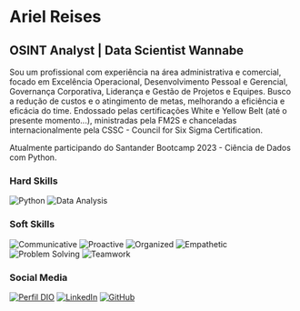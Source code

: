 # **Ariel Reises**

## OSINT Analyst | Data Scientist Wannabe

Sou um profissional com experiência na área administrativa e comercial, focado em Excelência Operacional, Desenvolvimento Pessoal e Gerencial, Governança Corporativa, Liderança e Gestão de Projetos e Equipes. Busco a redução de custos e o atingimento de metas, melhorando a eficiência e eficácia do time.
Endossado pelas certificações White e Yellow Belt (até o presente momento...), ministradas pela FM2S e chanceladas internacionalmente pela CSSC - Council for Six Sigma Certification.

Atualmente participando do Santander Bootcamp 2023 - Ciência de Dados com Python.

### **Hard Skills**
![Python](https://img.shields.io/badge/Python-green)
![Data Analysis](https://img.shields.io/badge/Data%20Analysis-green)

### **Soft Skills**
![Communicative](https://img.shields.io/badge/Communicative-green)
![Proactive](https://img.shields.io/badge/Proactive-green)
![Organized](https://img.shields.io/badge/Organized-green)
![Empathetic](https://img.shields.io/badge/Empathetic-green)
![Problem Solving](https://img.shields.io/badge/Problem%20Solving-green)
![Teamwork](https://img.shields.io/badge/Teamwork-green)

### **Social Media**
[![Perfil DIO](https://img.shields.io/badge/DIO/PERFIL-green)](https://web.dio.me/users/arielreises2)
[![LinkedIn](https://img.shields.io/badge/LinkedIn-green)](https://www.linkedin.com/in/arielreises/)
[![GitHub](https://img.shields.io/badge/GitHub-green)](https://github.com/arielreises)
